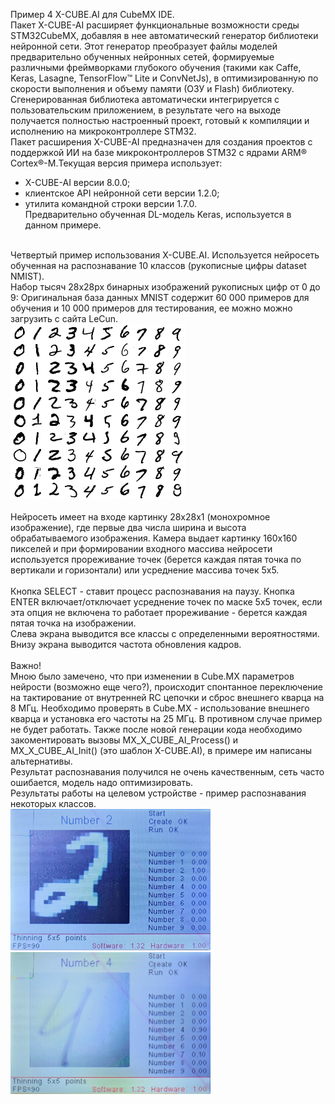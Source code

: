 Пример 4 X-CUBE.AI для CubeMX IDE.<br>
Пакет X-CUBE-AI расширяет функциональные возможности среды STM32CubeMX, добавляя в нее автоматический генератор библиотеки
нейронной сети. Этот генератор преобразует файлы моделей предварительно обученных нейронных сетей, формируемые различными
фреймворками глубокого обучения (такими как Caffe, Keras, Lasagne, TensorFlow™ Lite и ConvNetJs), в оптимизированную по
скорости выполнения и объему памяти (ОЗУ и Flash) библиотеку. Сгенерированная библиотека автоматически интегрируется с
пользовательским приложением, в результате чего на выходе получается полностью настроенный проект, готовый к компиляции и
исполнению на микроконтроллере STM32.<br>
Пакет расширения X-CUBE-AI предназначен для создания проектов с поддержкой ИИ на базе микроконтроллеров STM32
с ядрами ARM® Cortex®-M.Текущая версия примера использует:<br>
- X-CUBE-AI версии 8.0.0; <br>
- клиентское API нейронной сети версии 1.2.0;<br>
- утилита командной строки версии 1.7.0.<br>
Предварительно обученная DL-модель Keras, используется в данном примере.<br>
<br>
Четвертый пример использования X-CUBE.AI.
Используется нейросеть обученная на распознавание 10 классов (рукописные цифры dataset NMIST).<br>
Набор тысяч 28x28px бинарных изображений рукописных цифр от 0 до 9: Оригинальная база данных MNIST содержит
60 000 примеров для обучения и 10 000 примеров для тестирования, ее можно можно загрузить с сайта LeCun. <br>
<img src="https://github.com/pav2000/STM32H743_OV2640/blob/main/CubeIDE/stm32h_cam_AI4/picture/NMIST.png" width="280" /> <br><br>
Нейросеть имеет на входе картинку 28х28х1 (монохромное изображение), где первые два числа ширина и высота обрабатываемого изображения. Камера выдает картинку 160х160 пикселей и при формировании входного массива нейросети
используется прореживание точек (берется каждая пятая точка по вертикали и горизонтали) или усреднение массива точек 5х5.<br>
<br>
Кнопка SELECT - ставит процесс распознавания на паузу. Кнопка ENTER включает/отключает усреднение точек по маске 5х5 точек, если
эта опция не включена то работает прореживание - берется каждая пятая точка на изображении.<br>
Слева экрана выводится все классы с определенными вероятностями.<br>
Внизу экрана выводится частота обновления кадров.<br>
<br>
Важно!<br>
Мною было замечено, что при изменении в Cube.MX параметров нейрости (возможно еще чего?), происходит спонтанное переключение на
тактирование от внутренней RC цепочки и сброс внешнего кварца на 8 МГц. Необходимо проверять в Cube.MX - использование внешнего
кварца и установка его частоты на 25 МГц. В противном случае пример не будет работать. Также после новой генерации кода
необходимо закоментировать вызовы MX_X_CUBE_AI_Process() и MX_X_CUBE_AI_Init() (это шаблон X-CUBE.AI), в примере им написаны альтернативы.
<br>
Результат распознавания получился не очень качественным, сеть часто ошибается, модель надо оптимизировать.<br>
Результаты работы на целевом устройстве - пример распознавания некоторых классов.<br>
<img src="https://github.com/pav2000/STM32H743_OV2640/blob/main/CubeIDE/stm32h_cam_AI4/picture/2.jpg" width="320" /> <br>
<img src="https://github.com/pav2000/STM32H743_OV2640/blob/main/CubeIDE/stm32h_cam_AI4/picture/4.jpg" width="320" /> <br>
<br>
<br>


